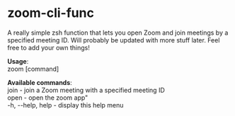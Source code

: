 # zoom-cli-func
A really simple zsh function that lets you open Zoom and join meetings by a specified meeting ID. Will probably be updated with more stuff later. Feel free to add your own things!
  
**Usage**:  
  zoom [command] <arguments>  
  
**Available commands**:  
  join - join a Zoom meeting with a specified meeting ID  
  open - open the zoom app"  
  -h, --help, help - display this help menu  
